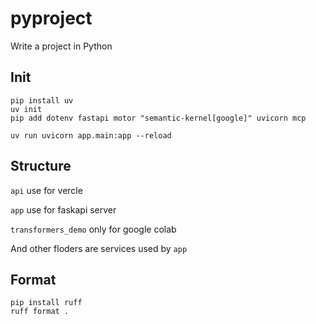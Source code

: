 # pyproject

Write a project in Python

## Init

```
pip install uv
uv init 
pip add dotenv fastapi motor "semantic-kernel[google]" uvicorn mcp

uv run uvicorn app.main:app --reload
```

## Structure

`api` use for vercle

`app` use for faskapi server

`transformers_demo` only for google colab

And other floders are services used by `app`

## Format

```
pip install ruff
ruff format .
```